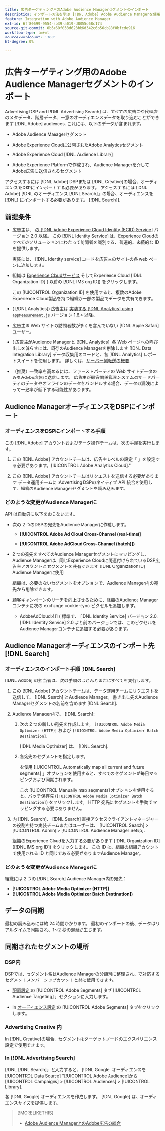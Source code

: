 ```yaml
---
title: 広告ターゲティング用のAdobe Audience Managerセグメントのインポート
description: インポート方法を学ぶ [!DNL Adobe] Adobe Audience Managerを使用して Advertising DSPと Search にオーディエンスを追加
feature: Integration with Adobe Audience Manager
exl-id: 6ff80699-9554-4b39-a019-d8055d68c174
source-git-commit: 0b5e60f033d623bb6d342c6b56cb98f0bfcde916
workflow-type: tm+mt
source-wordcount: '763'
ht-degree: 0%

---
```


# 広告ターゲティング用のAdobe Audience Managerセグメントのインポート

Advertising DSP and [!DNL Advertising Search] は、すべての広告主や代理店のメタデータ、階層データ、一意のオーディエンスデータを取り込むことができます [!DNL Adobe] audiences<!-- segments or audiences? Standardize terms per AAM's docs -->. これには、以下のデータが含まれます。

* Adobe Audience Managerセグメント

* Adobe Experience Cloudに公開されたAdobe Analyticsセグメント

* Adobe Experience Cloud [!DNL Audience Library]

* Adobe Experience Platformで作成され、Audience Managerを介してAdobe広告に送信されるセグメント

アクセスするには [!DNL Adobe] DSPまたは [!DNL Creative]の場合、オーディエンスをDSPにインポートする必要があります。 アクセスするには [!DNL Adobe] [!DNL のオーディエンス [!DNL Search]」の場合、オーディエンスを [!DNL] にインポートする必要があります。 [!DNL Search]].

## 前提条件

* 広告主は、 [の [!DNL Adobe Experience Cloud Identity (ECID) Service]](https://experienceleague.adobe.com/docs/id-service/using/intro/overview.html) バージョン 2.0 以降。 この [!DNL Identity Service] は、Experience Cloudのすべてのソリューションにわたって訪問者を識別する、普遍的、永続的な ID を提供します。

   実装には、 [!DNL Identity service] コードを広告主のサイトの各 web ページに追加します。

* 組織は [Experience Cloudサービス](https://experienceleague.adobe.com/docs/core-services/interface/services/core-services.html) そしてExperience Cloud [!DNL Organization ID] ( 以前の [!DNL IMS org ID]) をクリックします。

   この [!UICONTROL Organization ID] を使用すると、複数のAdobe Experience Cloud製品を持つ組織が一部の製品でデータを共有できます。

* ( [!DNL Analytics]) 広告主は [実装する [!DNL Analytics] using `appMeasurement.js`](https://experienceleague.adobe.com/docs/analytics/implementation/js/overview.html) バージョン 1.6.4 以降。

* 広告主の Web サイトの訪問者数が多くを含んでいない [!DNL Apple Safari] ユーザー。

* ( 広告主がAudience Managerと [!DNL Analytics]) 各 Web ページへの呼び出しを減らすには、既存のAudience Managerを削除します [!DNL Data Integration Library] データ収集用のコードと、各 [!DNL Analytics] レポートスイートを使用します。 詳しくは、[サーバー側転送の概要](https://experienceleague.adobe.com/docs/analytics/admin/admin-tools/server-side-forwarding/ssf.html).

* （推奨）一致率を高めるには、ファーストパーティの Web サイトデータのみをAdobe広告に送信します。 広告主が顧客関係管理システムのサードパーティのデータやオフラインのデータをバンドルする場合、データの漏洩によって一致率が低下する可能性があります。

## Audience ManagerオーディエンスをDSPにインポート

### オーディエンスをDSPにインポートする手順

この [!DNL Adobe] アカウントおよびデータ操作チームは、次の手順を実行します。

1. この [!DNL Adobe] アカウントチームは、広告主レベルの設定「 」を設定する必要があります。[!UICONTROL Adobe Analytics Cloud].&quot;

1. この [!DNL Adobe] アカウントチームはリクエストを送信する必要があります<!-- Submit a request as a JIRA task? --> データ運用チームに<!-- implementation team? --> :Advertising DSPのネイティブ API 統合を使用して、組織のAudience Managerセグメントを読み込みます。

### どのような変更がAudience Managerに

API は自動的に以下をおこないます。

* 次の 2 つのDSPの宛先をAudience Managerに作成します。

   * **[!UICONTROL Adobe Ad Cloud Cross-Channel (real-time)]**

   * **[!UICONTROL Adobe AdCloud Cross-Channel (batch)])**

* 2 つの宛先をすべてのAudience Managerセグメントにマッピングし、Audience Managerは、同じExperience Cloudに関連付けられているDSP広告主アカウントとセグメントを共有できます [!DNL Organization ID] Audience Managerに使用 <!-- Verify -->

   組織は、必要のないセグメントをオプションで、Audience Manager内の宛先から削除できます。

* 顧客キャンペーンのリーチを向上させるために、組織のAudience Managerコンテナに次の exchange cookie-sync ピクセルを追加します。

   * AdobeAdCloud:411 ( 標準で、 [!DNL Identity Service] バージョン 2.0. [!DNL Identity Service] 2.0 より前のバージョンでは、このピクセルをAudience Managerコンテナに追加する必要があります。

## Audience Managerオーディエンスのインポート先 [!DNL Search]

### オーディエンスのインポート手順 [!DNL Search]

[!DNL Adobe] の担当者は、次の手順のほとんどまたはすべてを実行します。

1. この [!DNL Adobe] アカウントチームは、データ運用チームにリクエストを送信して、 [!DNL Search] とAudience Manager。 書き出し先のAudience Managerセグメントの名前を含めます [!DNL Search].

1. Audience Manager内で、 [!DNL Search]:

   1. 次の 2 つの新しい宛先を作成します。 `[!UICONTROL Adobe Media Optimizer (HTTP)]` および `[!UICONTROL Adobe Media Optimizer Batch Destination]`.

      [!DNL Media Optimizer] は、 [!DNL Search].

   1. 各宛先のセグメントを指定します。

      を使用 [!UICONTROL Automatically map all current and future segments] 」オプションを使用すると、すべてのセグメントが毎日マッピングおよび同期されます。

      この [!UICONTROL Manually map segments] オプションを使用すると、バッチ保存先 (`[!UICONTROL Adobe Media Optimizer Batch Destination]`) をクリックします。 HTTP 宛先にセグメントを手動でマッピングする必要はありません。

1. 内 [!DNL Search]、 [!DNL Search] 直接アクセスクライアントマネージャーの役割を持つ実装チームまたはユーザーは、 [!UICONTROL Search] > [!UICONTROL Admin] > [!UICONTROL Audience Manager Setup].

   組織のExperience Cloudを入力する必要があります [!DNL Organization ID] ([!DNL IMS org ID]) をクリックします。 この ID は、組織の組織アカウントで使用される ID と同じである必要がありますAudience Manager。

### どのような変更がAudience Managerに

組織には 2 つの [!DNL Search] Audience Manager内の宛先：

* **[!UICONTROL Adobe Media Optimizer (HTTP)]**
* **[!UICONTROL Adobe Media Optimizer Batch Destination])**

## データの同期

最初の読み込みには約 24 時間かかります。 最初のインポートの後、データはリアルタイムで同期され、1～2 秒の遅延が生じます。

<!--
### How DSP Syncs the Data

DSP syncs the data automatically using the [!DNL Adobe Experience Cloud Identity (ECID) Service]. During synchronization, the [!DNL ECID Service] calls Adobe Advertising at [!DNL cm.eversttech.net]. Because Adobe Advertising is a trusted domain, ID syncs take place from parent pages rather than within the destination publishing iframes, as they do with most third-party activation partners. Audience Manager identifies unique users by device IDs, using the [Audience Manager [!DNL Unique User ID (AAM UUID)]](https://experienceleague.adobe.com/docs/audience-manager/user-guide/reference/ids-in-aam.html#global-device-ids), also called the [!DNL Device ID].
 
![Synchronization of [!DNL Adobe] audiences in DSP](/help/integrations/assets/audience-manager-sync.png)

### How Search Syncs the Data
-->

<!-- 
Segment membership data is sent only after one of the following events occurs:

* (Advertisers with DSP):

  * The segment is targeted in an Adobe Advertising display ad.

  * The segment is added to the [!DNL Adobe AdCloud Cross-Channel] batch and real-time destinations within the Audience Manager user interface.

* (Advertisers with [!DNL Search]):

  * The segment is targeted in an Adobe Advertising search ad.

  * The segment is added to the [!DNL Adobe Media Optimizer] batch and HTTP destinations within the Audience Manager user interface.
 -->
<!-- Is membership data/whatever available in Creative? If so, does it show the same as DSP? -->

## 同期されたセグメントの場所

### DSP内

DSPでは、セグメント名はAudience Managerの分類別に整理され、で対応するセグメントメンバーシップカウントと共に使用できます。

* [配置設定](/help/dsp/campaign-management/placements/placement-settings.md#audience-targeting):の [!UICONTROL Adobe Segments] タブ [!UICONTROL Audience Targeting] 」セクションに入力します。

* In [オーディエンス設定](/help/dsp/audiences/audience-settings.md):の [!UICONTROL Adobe Segments] タブをクリックします。

### Advertising Creative 内

In [!DNL Creative]の場合、セグメントはターゲットノードのエクスペリエンス設定で使用できます。

### In [!DNL Advertising Search]

[!DNL [!DNL Search]」と入力すると、 [!DNL Google] オーディエンスを [!UICONTROL Data Source] &quot;[!UICONTROL Adobe Audience]から [!UICONTROL Campaigns] > [!UICONTROL Audiences] > [!UICONTROL Library].

各 [!DNL Google] オーディエンスを作成します。 [!DNL Google] は、オーディエンスサイズを提供します。

>[!MORELIKETHIS]
>
>* [Adobe Audience ManagerとのAdobe広告の統合](/help/integrations/audience-manager/overview.md)

